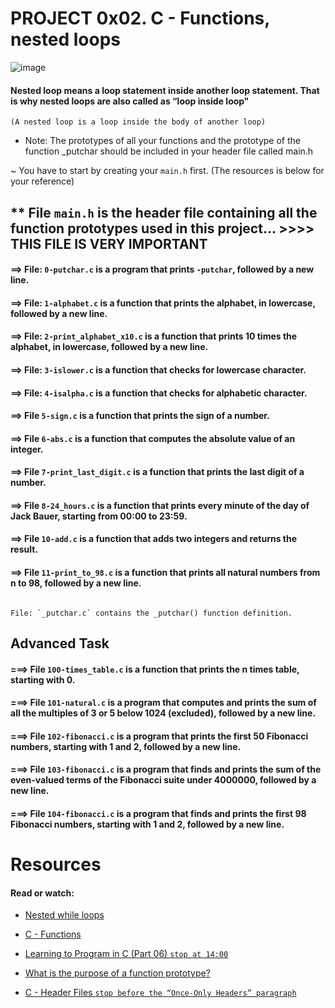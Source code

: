 # PROJECT 0x02. C - Functions, nested loops

![image](https://user-images.githubusercontent.com/105258746/189934273-f596e713-d5a1-4ab2-b623-75094e5c9b0e.png)

#### Nested loop means a loop statement inside another loop statement. That is why nested loops are also called as “loop inside loop"

`(A nested loop is a loop inside the body of another loop)`



- Note: The prototypes of all your functions and the prototype of the function _putchar should be included in your header file called main.h

~ You have to start by creating your `main.h` first. (The resources is below for your reference)



## ** File `main.h` is the header file containing all the function prototypes used in this project... >>>> THIS FILE IS VERY IMPORTANT



#### ==> File: `0-putchar.c` is a program that prints `-putchar`, followed by a new line.



#### ==> File: `1-alphabet.c` is a function that prints the alphabet, in lowercase, followed by a new line.



#### ==> File: `2-print_alphabet_x10.c` is a function that prints 10 times the alphabet, in lowercase, followed by a new line.



#### ==> File: `3-islower.c` is a function that checks for lowercase character.



#### ==> File: `4-isalpha.c` is a function that checks for alphabetic character.



#### ==> File `5-sign.c` is a function that prints the sign of a number.



#### ==> File `6-abs.c` is a function that computes the absolute value of an integer.



#### ==> File `7-print_last_digit.c` is a function that prints the last digit of a number.



#### ==> File `8-24_hours.c` is a function that prints every minute of the day of Jack Bauer, starting from 00:00 to 23:59.



#### ==> File `10-add.c` is a function that adds two integers and returns the result.



#### ==> File `11-print_to_98.c` is a function that prints all natural numbers from n to 98, followed by a new line.

```

File: `_putchar.c` contains the _putchar() function definition.

```



## Advanced Task



#### ===> File `100-times_table.c` is a function that prints the n times table, starting with 0.



#### ===> File `101-natural.c` is a program that computes and prints the sum of all the multiples of 3 or 5 below 1024 (excluded), followed by a new line.



#### ===> File `102-fibonacci.c` is a program that prints the first 50 Fibonacci numbers, starting with 1 and 2, followed by a new line.



#### ===> File `103-fibonacci.c` is a program that finds and prints the sum of the even-valued terms of the Fibonacci suite under 4000000, followed by a new line.



#### ===> File `104-fibonacci.c` is a program that finds and prints the first 98 Fibonacci numbers, starting with 1 and 2, followed by a new line.



# Resources

#### Read or watch:

- [Nested while loops](https://www.youtube.com/watch?v=Z3iGeQ1gIss)

- [C - Functions](https://www.tutorialspoint.com/cprogramming/c_functions.htm)

- [Learning to Program in C (Part 06) `stop at 14:00`](https://www.youtube.com/watch?v=qMlnFwYdqIw)

- [What is the purpose of a function prototype?](https://www.geeksforgeeks.org/what-is-the-purpose-of-a-function-prototype/)

- [C - Header Files `stop before the “Once-Only Headers” paragraph`](https://www.tutorialspoint.com/cprogramming/c_header_files.htm)

